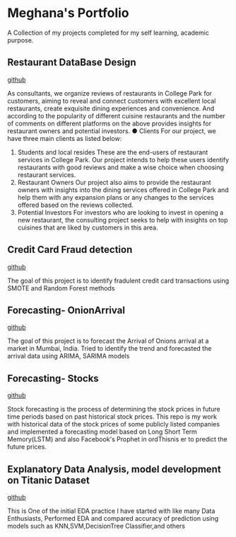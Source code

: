 # Meghana's Portfolio

A Collection of my projects completed for my self learning, academic purpose.


## Restaurant DataBase Design
[github](https://github.com/meghanacr/Restaurant-Database-Design)

As consultants, we organize reviews of restaurants in College Park for customers, aiming to reveal and connect customers with excellent local restaurants, create exquisite dining experiences and convenience. And according to the popularity of different cuisine restaurants and the number of comments on different platforms on the above provides insights for restaurant owners and potential investors.
● Clients For our project, we have three main clients as listed below:
1. Students and local resides
These are the end-users of restaurant services in College Park. Our project intends to help these users identify restaurants with good reviews and make a wise choice when choosing restaurant services.
2. Restaurant Owners
Our project also aims to provide the restaurant owners with insights into the dining services offered in College Park and help them with any expansion plans or any changes to the services offered based on the reviews collected.
3. Potential Investors
For investors who are looking to invest in opening a new restaurant, the consulting project seeks to help with insights on top cuisines that are liked by customers in this area.


## Credit Card Fraud detection

[github](https://github.com/meghanacr/credit-card-fraud-detection)

The goal of this project is to identify fradulent credit card transactions using SMOTE and Random Forest methods

## Forecasting- OnionArrival


[github](https://github.com/meghanacr/forecasting-onion-arrival)

The goal of this project is to forecast the Arrival of Onions arrival at a market in Mumbai, India. Tried to identify the trend and forecasted the arrival data using ARIMA, SARIMA models


## Forecasting- Stocks

[github](https://github.com/meghanacr/forecatsing-stocks)

Stock forecasting is the process of determining the stock prices in future time periods based on past historical stock prices.
This repo is my work with historical data of the stock prices of some publicly listed companies and implemented a forecasting model based on Long Short Term Memory(LSTM) and also Facebook's Prophet in ordThisnis er to predict the future prices.


## Explanatory Data Analysis, model development on Titanic Dataset

[github](https://github.com/meghanacr/titanic-model-development)

This is One of the initial EDA practice I have started with like many Data Enthusiasts, Performed EDA and compared accuracy of prediction using models such as KNN,SVM,DecisionTree Classifier,and others













